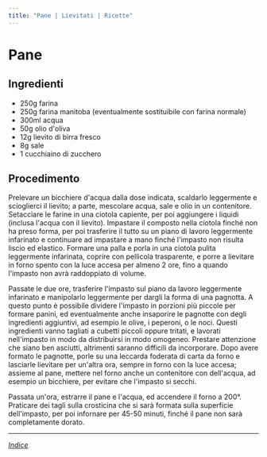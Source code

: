 ```yaml
---
title: "Pane | Lievitati | Ricette"
---
```

# Pane

## Ingredienti

- 250g farina
- 250g farina manitoba (eventualmente sostituibile con farina normale)
- 300ml acqua
- 50g olio d'oliva
- 12g lievito di birra fresco
- 8g sale
- 1 cucchiaino di zucchero

## Procedimento

Prelevare un bicchiere d'acqua dalla dose indicata, scaldarlo leggermente e scioglierci il lievito; a parte, mescolare acqua, sale e olio in un contenitore. Setacciare le farine in una ciotola capiente, per poi aggiungere i liquidi (inclusa l'acqua con il lievito). Impastare il composto nella ciotola finché non ha preso forma, per poi trasferire il tutto su un piano di lavoro leggermente infarinato e continuare ad impastare a mano finché l'impasto non risulta liscio ed elastico. Formare una palla e porla in una ciotola pulita leggermente infarinata, coprire con pellicola trasparente, e porre a lievitare in forno spento con la luce accesa per almeno 2 ore, fino a quando l'impasto non avrà raddoppiato di volume.

Passate le due ore, trasferire l'impasto sul piano da lavoro leggermente infarinato e manipolarlo leggermente per dargli la forma di una pagnotta. A questo punto è possibile dividere l'impasto in porzioni più piccole per formare panini, ed eventualmente anche insaporire le pagnotte con degli ingredienti aggiuntivi, ad esempio le olive, i peperoni, o le noci. Questi ingredienti vanno tagliati a cubetti piccoli oppure tritati, e lavorati nell'impasto in modo da distribuirsi in modo omogeneo. Prestare attenzione che siano ben asciutti, altrimenti saranno difficili da incorporare. Dopo avere formato le pagnotte, porle su una leccarda foderata di carta da forno e lasciarle lievitare per un'altra ora, sempre in forno con la luce accesa; assieme al pane, mettere nel forno anche un contenitore con dell'acqua, ad esempio un bicchiere, per evitare che l'impasto si secchi.

Passata un'ora, estrarre il pane e l'acqua, ed accendere il forno a 200°. Praticare dei tagli sulla crosticina che si sarà formata sulla superficie dell'impasto, per poi infornare per 45-50 minuti, finché il pane non sarà completamente dorato.

***

*[Indice](..)*
